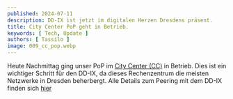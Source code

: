 ```yaml
---
published: 2024-07-11
description: DD-IX ist jetzt im digitalen Herzen Dresdens präsent.
title: City Center PoP geht in Betrieb.
keywords: [ Tech, Update ]
authors: [ Tassilo ]
image: 009_cc_pop.webp
---
```


Heute Nachmittag ging unser PoP im [City Center (CC)](https://www.peeringdb.com/fac/15106) in Betrieb. Dies ist ein 
wichtiger Schritt für den DD-IX, da dieses Rechenzentrum die meisten Netzwerke in Dresden beherbergt. 
Alle Details zum Peering mit dem DD-IX finden sich [hier](https://dd-ix.net/en/network/join)


